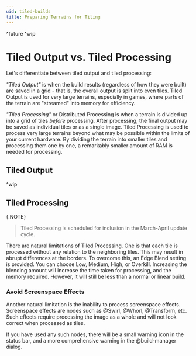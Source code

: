 ```yaml
---
uid: tiled-builds
title: Preparing Terrains for Tiling
---
```

^future
^wip

# Tiled Output vs. Tiled Processing

Let's differentiate between tiled output and tiled processing:

*"Tiled Output"* is when the build results (regardless of how they were built) are saved in a grid - that is, the overall output is split into even tiles. Tiled Output is used for very large terrains, especially in games, where parts of the terrain are "streamed" into memory for efficiency.

*"Tiled Processing"* or Distributed Processing is when a terrain is divided up into a grid of tiles *before* processing. After processing, the final output may be saved as individual tiles or as a single image. Tiled Processing is used to process very large terrains beyond what may be possible within the limits of your current hardware. By dividing the terrain into smaller tiles and processing them one by one, a remarkably smaller amount of RAM is needed for processing.

## Tiled Output

^wip

## Tiled Processing

{.NOTE}
> Tiled Processing is scheduled for inclusion in the March-April update cycle.

There are natural limitations of Tiled Processing. One is that each tile is processed without any relation to the neighboring tiles. This may result in abrupt differences at the borders. To overcome this, an Edge Blend setting is provided. You can choose Low, Medium, High, or Overkill. Increasing the blending amount will increase the time taken for processing, and the memory required. However, it will still be less than a normal or linear build.

### Avoid Screenspace Effects

Another natural limitation is the inability to process screenspace effects. Screenspace effects are nodes such as @Swirl, @Whorl, @Transform, etc. Such effects require processing the image as a whole and will not look correct when processed as tiles.

If you have used any such nodes, there will be a small warning icon in the status bar, and a more comprehensive warning in the @build-manager dialog.
